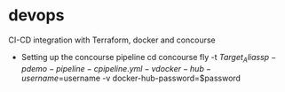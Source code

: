 # devops
CI-CD integration with Terraform, docker and concourse

- Setting up the concourse pipeline
cd concourse
fly -t $Target_Alias sp -p demo-pipeline -c pipeline.yml -v docker-hub-username=$username -v docker-hub-password=$password

